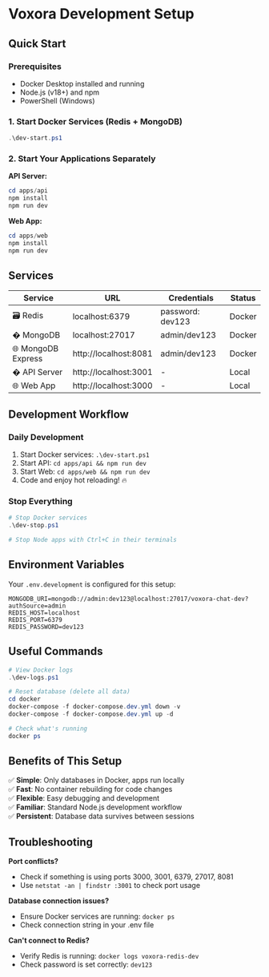# Voxora Development Setup

## Quick Start

### Prerequisites
- Docker Desktop installed and running
- Node.js (v18+) and npm
- PowerShell (Windows)

### 1. Start Docker Services (Redis + MongoDB)
```powershell
.\dev-start.ps1
```

### 2. Start Your Applications Separately

**API Server:**
```powershell
cd apps/api
npm install
npm run dev
```

**Web App:**
```powershell
cd apps/web  
npm install
npm run dev
```

## Services

| Service | URL | Credentials | Status |
|---------|-----|-------------|--------|
| 🗃️ Redis | localhost:6379 | password: dev123 | Docker |
| � MongoDB | localhost:27017 | admin/dev123 | Docker |
| 🌐 MongoDB Express | http://localhost:8081 | admin/dev123 | Docker |
| � API Server | http://localhost:3001 | - | Local |
| 🌐 Web App | http://localhost:3000 | - | Local |

## Development Workflow

### Daily Development
1. Start Docker services: `.\dev-start.ps1`
2. Start API: `cd apps/api && npm run dev`
3. Start Web: `cd apps/web && npm run dev`
4. Code and enjoy hot reloading! 🔥

### Stop Everything
```powershell
# Stop Docker services
.\dev-stop.ps1

# Stop Node apps with Ctrl+C in their terminals
```

## Environment Variables

Your `.env.development` is configured for this setup:
```env
MONGODB_URI=mongodb://admin:dev123@localhost:27017/voxora-chat-dev?authSource=admin
REDIS_HOST=localhost
REDIS_PORT=6379
REDIS_PASSWORD=dev123
```

## Useful Commands

```powershell
# View Docker logs
.\dev-logs.ps1

# Reset database (delete all data)
cd docker
docker-compose -f docker-compose.dev.yml down -v
docker-compose -f docker-compose.dev.yml up -d

# Check what's running
docker ps
```

## Benefits of This Setup

✅ **Simple**: Only databases in Docker, apps run locally  
✅ **Fast**: No container rebuilding for code changes  
✅ **Flexible**: Easy debugging and development  
✅ **Familiar**: Standard Node.js development workflow  
✅ **Persistent**: Database data survives between sessions  

## Troubleshooting

**Port conflicts?**
- Check if something is using ports 3000, 3001, 6379, 27017, 8081
- Use `netstat -an | findstr :3001` to check port usage

**Database connection issues?**
- Ensure Docker services are running: `docker ps`
- Check connection string in your .env file

**Can't connect to Redis?**
- Verify Redis is running: `docker logs voxora-redis-dev`
- Check password is set correctly: `dev123`
